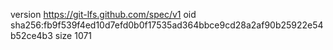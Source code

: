 version https://git-lfs.github.com/spec/v1
oid sha256:fb9f539f4ed10d7efd0b0f17535ad364bbce9cd28a2af90b25922e54b52ce4b3
size 1071
